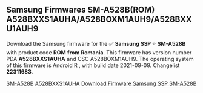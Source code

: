 <h2>Samsung Firmwares SM-A528B(ROM) A528BXXS1AUHA/A528BOXM1AUH9/A528BXXU1AUH9</h2>
Download the Samsung firmware for the ✅ <strong>Samsung SSP </strong> ⭐ <strong>SM-A528B</strong> with product code <strong>ROM</strong> <strong> from Romania</strong>. This firmware has version number PDA <strong>A528BXXS1AUHA</strong> and CSC A528BOXM1AUH9. The operating system of this firmware is Android R , with build date 2021-09-09. Changelist <strong>22311683</strong>.


[SM-A528B](https://samfirm.shop/samsung/model/SM-A528B)
[A528BXXS1AUHA](https://samfirm.shop/samsung/pda/A528BXXS1AUHA)
[Download Firmware Samsung SSP SM-A528B](https://samfirm.shop/samsung/firmware/454378)
